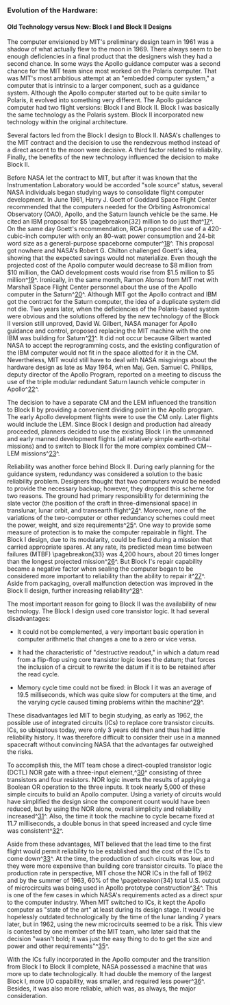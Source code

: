 ### Evolution of the Hardware:

#### Old Technology versus New: Block I and Block II Designs

The computer envisioned by MIT's preliminary design team in
1961 was a shadow of what actually flew to the moon in 1969. There
always seem to be enough deficiencies in a final product that the
designers wish they had a second chance. In some ways the Apollo
guidance computer was a second chance for the MIT team since most worked
on the Polaris computer. That was MIT's most ambitious attempt at an
"embedded computer system," a computer that is intrinsic to a larger
component, such as a guidance system. Although the Apollo computer
started out to be quite similar to Polaris, it evolved into something
very different. The Apollo guidance computer had two flight versions:
Block I and Block II. Block I was basically the same technology as the
Polaris system. Block II incorporated new technology within the original
architecture.

Several factors led from the Block I design to Block II. NASA's
challenges to the MIT contract and the decision to use the rendezvous
method instead of a direct ascent to the moon were decisive. A third
factor related to reliability. Finally, the benefits of the new
technology influenced the decision to make Block II.

Before NASA let the contract to MIT, but after it was known that the
Instrumentation Laboratory would be accorded "sole source" status,
several NASA individuals began studying ways to consolidate flight
computer development. In June 1961, Harry J. Goett of Goddard Space
Flight Center recommended that the computers needed for the Orbiting
Astronomical Observatory (OAO), Apollo, and the Saturn launch vehicle be
the same. He cited an IBM proposal for \$5 \pagebreakon{32} million to do just
that^[17](#source2)^. On the same day Goett's recommendation,
RCA proposed the use of a 420-cubic-inch computer with only an 80-watt
power consumption and 24-bit word size as a general-purpose spaceborne
computer^[18](#source2)^. This proposal got nowhere and NASA's
Robert G. Chilton challenged Goett's idea, showing that the expected
savings would not materialize. Even though the projected cost of the
Apollo computer would decrease to \$8 million from \$10 million, the OAO
development costs would rise from \$1.5 million to \$5
million^[19](#source2)^. Ironically, in the same month, Ramon
Alonso from MIT met with Marshall Space Flight Center personnel about
the use of the Apollo computer in the Saturn^[20](#source2)^.
Although MIT got the Apollo contract and IBM got the contract for the
Saturn computer, the idea of a duplicate system did not die. Two years
later, when the deficiencies of the Polaris-based system were obvious
and the solutions offered by the new technology of the Block II version
still unproved, David W. Gilbert, NASA manager for Apollo guidance and
control, proposed replacing the MIT machine with the one IBM was
building for Saturn^[21](#source2)^. It did not occur because
Gilbert wanted NASA to accept the reprogramming costs, and the existing
configuration of the IBM computer would not fit in the space allotted
for it in the CM. Nevertheless, MIT would still have to deal with NASA
misgivings about the hardware design as late as May 1964, when Maj. Gen.
Samuel C. Phillips, deputy director of the Apollo Program, reported on a
meeting to discuss the use of the triple modular redundant Saturn launch
vehicle computer in Apollo^[22](#source2)^.

The decision to have a separate CM and the LEM influenced the transition
to Block II by providing a convenient dividing point in the Apollo
program. The early Apollo development flights were to use the CM only.
Later flights would include the LEM. Since Block I design and production
had already proceeded, planners decided to use the existing Block I in
the unmanned and early manned development flights (all relatively simple
earth-orbital missions) and to switch to Block II for the more complex
combined CM--LEM missions^[23](#source2)^.

Reliability was another force behind Block II. During early planning for
the guidance system, redundancy was considered a solution to the basic
reliability problem. Designers thought that two computers would be
needed to provide the necessary backup; however, they dropped this
scheme for two reasons. The ground had primary responsibility for
determining the slate vector (the position of the craft in
three-dimensional space) in translunar, lunar orbit, and transearth
flight^[24](#source2)^. Moreover, none of the variations of the
two-computer or other redundancy schemes could meet the power, weight,
and size requirements^[25](#source2)^. One way to provide some
measure of protection is to make the computer repairable in flight. The
Block I design, due to its modularity, could be fixed during a mission
that carried appropriate spares. At any rate, its predicted mean time
between failures (MTBF) \pagebreakon{33} was 4,200 hours, about 20 times
longer than the longest projected mission^[26](#source2)^. But
Block I's repair capability became a negative factor when sealing the
computer began to be considered more important to reliability than the
ability to repair it^[27](#source2)^. Aside from packaging,
overall malfunction detection was improved in the Block II design,
further increasing reliability^[28](#source2)^.

The most important reason for going to Block II was the availability of
new technology. The Block I design used core transistor logic. It had
several disadvantages:

-   It could not be complemented, a very important basic operation in
    computer arithmetic that changes a one to a zero or vice versa.

-   It had the characteristic of "destructive readout," in which a datum
    read from a flip-flop using core transistor logic loses the datum;
    that forces the inclusion of a circuit to rewrite the datum if it is
    to be retained after the read cycle.

-   Memory cycle time could not be fixed: in Block I it was an average
    of 19.5 milliseconds, which was quite slow for computers at the
    time, and the varying cycle caused timing problems within the
    machine^[29](#source2)^.

These disadvantages led MIT to begin studying, as early as 1962, the
possible use of integrated circuits (ICs) to replace core transistor
circuits. ICs, so ubiquitous today, were only 3 years old then and thus
had little reliability history. It was therefore difficult to consider
their use in a manned spacecraft without convincing NASA that the
advantages far outweighed the risks.

To accomplish this, the MIT team chose a direct-coupled transistor logic
(DCTL) NOR gate with a three-input element,^[30](#source2)^
consisting of three transistors and four resistors. NOR logic inverts
the results of applying a Boolean OR operation to the three inputs. It
took nearly 5,000 of these simple circuits to build an Apollo computer.
Using a variety of circuits would have simplified the design since the
component count would have been reduced, but by using the NOR alone,
overall simplicity and reliability increased^[31](#source2)^.
Also, the time it took the machine to cycle became fixed at 11.7
milliseconds, a double bonus in that speed increased and cycle time was
consistent^[32](#source2)^.

Aside from these advantages, MIT believed that the lead time to the
first flight would permit reliability to be established and the cost of
the ICs to come down^[33](#source2)^. At the time, the
production of such circuits was low, and they were more expensive than
building core transistor circuits. To place the production rate in
perspective, MIT chose the NOR ICs in the fall of 1962 and by the summer
of 1963, 60% of the \pagebreakon{34} total U.S. output of microcircuits was
being used in Apollo prototype construction^[34](#source2)^.
This is one of the few cases in which NASA's requirements acted as a
direct spur to the computer industry. When MIT switched to ICs, it kept
the Apollo computer as "state of the art" at least during its design
stage. It would be hopelessly outdated technologically by the time of
the lunar landing 7 years later, but in 1962, using the new
microcircuits seemed to be a risk. This view is contested by one member
of the MIT team, who later said that the decision "wasn't bold; it was
just the easy thing to do to get the size and power and other
requirements"^[35](#source2)^.

With the ICs fully incorporated in the Apollo computer and the
transition from Block I to Block II complete, NASA possessed a machine
that was more up to date technologically. It had double the memory of
the largest Block I, more I/O capability, was smaller, and required less
power^[36](#source2)^. Besides, it was also more reliable, which
was, as always, the major consideration.
